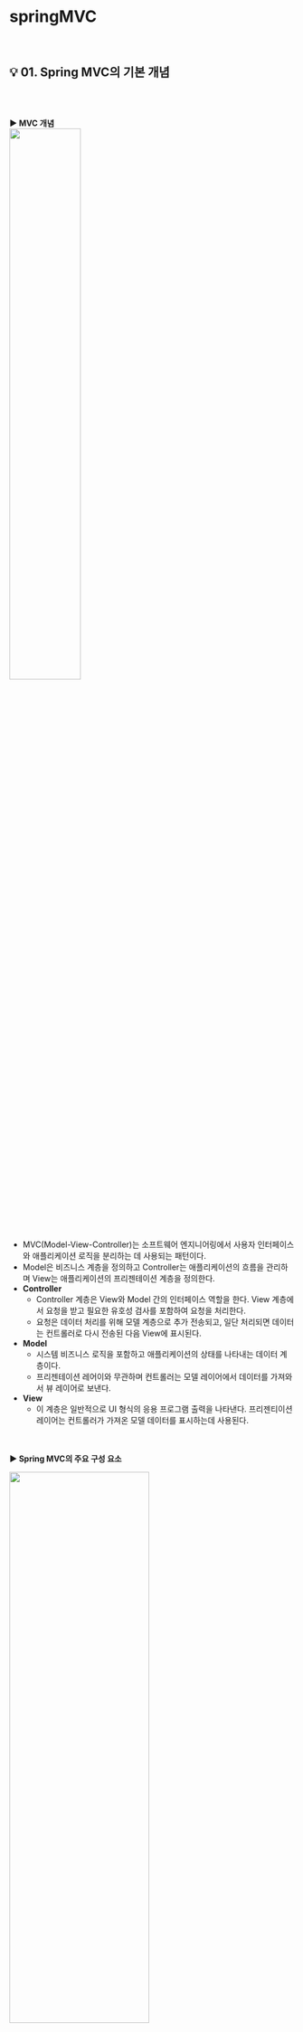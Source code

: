 # springMVC
</br>

## :bulb: 01. Spring MVC의 기본 개념

</br></br>

<b> :arrow_forward: MVC 개념 </b>
</br>
<img src="https://user-images.githubusercontent.com/86214493/128589219-90e6c612-2037-40ed-a9b2-a21fadcf0415.png" width="50%" height="50%"/>

+ MVC(Model-View-Controller)는 소프트웨어 엔지니어링에서 사용자 인터페이스와 애플리케이션 로직을 분리하는 데 사용되는 패턴이다. 
+ Model은 비즈니스 계층을 정의하고 Controller는 애플리케이션의 흐름을 관리하며 View는 애플리케이션의 프리젠테이션 계층을 정의한다.
+ <b> Controller </b>
  * Controller 계층은 View와 Model 간의 인터페이스 역할을 한다. View 계층에서 요청을 받고 필요한 유호성 검사를 포함하여 요청을 처리한다.
  * 요청은 데이터 처리를 위해 모델 계층으로 추가 전송되고, 일단 처리되면 데이터는 컨트롤러로 다시 전송된 다음 View에 표시된다. 
+ <b> Model </b>
  * 시스템 비즈니스 로직을 포함하고 애플리케이션의 상태를 나타내는 데이터 계층이다.
  * 프리젠테이션 레어이와 무관하며 컨트롤러는 모델 레이어에서 데이터를 가져와서 뷰 레이어로 보낸다.
+ <b> View </b>
  * 이 계층은 일반적으로 UI 형식의 응용 프로그램 출력을 나타낸다. 프리젠티이션 레이어는 컨트롤러가 가져온 모델 데이터를 표시하는데 사용된다. 

</br></br>
<b> :arrow_forward: Spring MVC의 주요 구성 요소 </b>

<img src="https://user-images.githubusercontent.com/86214493/128589240-bbc8d242-6673-406b-a426-5349d4878a73.png" width="70%" height="50%"/>

</br>

+ <b> DispatcherServlet : </b> 클라이언트의 요청을 전달 받는다.
+ <b> HandlerMapping : </b> 클라이언트의 요청 URL을 어떤 컨트롤러가 처리할지를 결정한다. 
+ <b> HandlerAdapter : </b> 컨트롤러 안에 있는 메소드들 중에 적합한 메소드를 선택해준다.
+ <b> Controller : </b> 클라이언트 요청을 처리한 뒤, 그 결과를 DispatcherServlet에게 알려준다. 
+ <b> ViewResolver : </b> 가장 적합한 View를 찾아준다.
+ <b> View : </b> 컨트롤러의 처리 결과 화면을 생성한다. 
+ <b> ModelAndView : </b> 데이터와 뷰의 이름을 전달하는 객체
+ <b> Model : </b> 뷰에 데이터만을 전달하기 위한 객체


</br></br>

<b> :arrow_forward: Spring MVC의 처리 순서 </b>

1. 클라이언트가 서버에 어떤 요청을 한다면 스프링에서 제공하는 DispatcherServlet이라는 서블릿이 요청을 가로챈다. (web.xml에 설정)
</br></br>
3. 요청을 가로챈 DispatcherServlet은 HandlerMapping에게 어떤 컨트롤러에게 요청을 위임하면 좋을지 물어본다.
(HandlerMapping은 setvlet-context.xml에서 @controller로 등록한 것들을 이미 스캔해서 찾아놨기 때문에 어느 컨트롤러에게 요청을 위임해야할지 알고 있다.)
</br></br>
3. 요청에 매핑된 컨트롤러가 있다면 @RequestMapping을 통하여 요청을 처리할 메서드에게 도달한다.
</br></br>
4. 컨트롤러에서는 해당 요청을 처리할 <b> Service </b>를 <b> 주입(DI) 받아 </b> 비즈니스 로직을 Service에게 위임하게 된다.
</br></br>
5. Service에서는 요청에 필요한 작업 대부분(코딩)을 담당하여 데이터베이스에 접근이 필요하면 <b> DAO </b> 를 주입받아 DB처리는 DAO에게 위임하게 된다.
</br></br>
6.  DAO는 mybatis(또는 hibernate 등) 설정을 이용해서 SQL 쿼리를 날려 DB에 저장되어 있는 정보를 받아 서비스에게 다시 돌려준다.
(이때, 보통 Request와 함께 날라온 DTO 객체로부터 DB 조회에 필요한 데이터를 받아와 쿼리를 만들어 보내고, 결과로 받은 Entity 객체를 가지고 Response에 필요한 DTO 객체로 변환한다.)
</br></br>
7. 모든 비지니스 로직을 끝낸 Service가 결과물을 컨트롤러에게 넘긴다.
</br></br>
8. 결과물을 받은 컨트롤러는 필요에 따라 Model 객체에 결과물을 넣거나, 어떤 View(jsp) 파일을 보여줄 것인지 등의 정보를 담아 DispatcherServlet에게 보낸다.
</br></br>
9. DispatcherServlet은 viewResolver에게 받은 뷰의 대한 정보를 넘긴다.
</br></br>
10. viewResolver는 해당 JSP를 찾아서 (응답할 View를 찾음) Dispatcher에게 알려준다.
(servlet-context.xml에서 suffix, prefix를 통해 /WEB-INF/views/index.jsp 이렇게 만들어주는것도 viewResolver)
</br></br>
11. Dispatcher은 응답할 view에게 Render를 지시하고 View는 응답 로직을 처리한다.
</br></br>
12. 결과적으로 DispatcherServlet이 클라이언트에게 렌더링된 View를 응답한다. 


</br></br></br>

## :bulb: 02. 프로젝트 셋팅

</br></br>

<b> :arrow_forward: DispatcherServlet </b>

> + Servlet/JSP에서 사용자 요청이 발생하면 이 요청 정보를 해석하고 개발자가 만든 코드를 동작시키는 첫번째 서블릿이다.
> + Spring MVC는 DispatcherServlet을 확대하여 Spring Framework가 가지고 있는 기능을 사용할 수 있도록 이 클래스를 재정의하고 있다.
> + Spring MVC 프로젝트 설정에서 가장 먼저 해야 하는 일은 DispatcherServlet 클래스를 Spring MVC에서 재정의한 클래스로 설정하는 일이다. 

</br>

<b> :arrow_forward: 설정 방식 </b>
> + Spring MVC 프로젝트를 설정하는 방식은 XML을 이용하는 방법과 Java 코드를 활용하는 방법이 있다.

</br>

 #### <b> :eyes: 공통 </b>

 + <b> 프로젝트 생성 </b>
   + File -> New -> Dynamic Web Project 
   + 프로젝트 마우스 오른쪽 버튼 -> Configure -> Convert to Maver Project

</br>

<img src="https://user-images.githubusercontent.com/86214493/128590537-ae98229f-f447-485c-815d-14dde9df1e3f.png" width="40%" height="50%"/>
<img src="https://user-images.githubusercontent.com/86214493/128590543-191c1e10-3ed1-46c0-8122-e593d9677a97.png" width="40%" height="50%"/>
<img src="https://user-images.githubusercontent.com/86214493/128590552-4080ee51-dbf3-42db-8e58-ab8f80b05c84.png" width="40%" height="50%"/>

</br>

 + <b> pom.xml </b>

 <b> &nbsp;  &nbsp; &nbsp; □ servlet-api </b>
 
 </br>
 
<img src="https://user-images.githubusercontent.com/86214493/128590784-efc9dda5-0d56-4419-8cdf-0a98108005d5.png" width="40%" height="50%"/>
    
</br>
    
 ```xml
     <!-- https://mvnrepository.com/artifact/javax.servlet/javax.servlet-api -->
     <dependency>
        <groupId>javax.servlet</groupId>
        <artifactId>javax.servlet-api</artifactId>
        <version>4.0.1</version>
        <scope>provided</scope>
     </dependency>
 ```
    
 </br></br>
    
 <b> &nbsp; &nbsp;  &nbsp; □ jsp-api </b>
 
 </br>
 
 <img src="https://user-images.githubusercontent.com/86214493/128590847-d80cab62-fd45-40fc-be7d-63313c34ad97.png" width="40%" height="50%"/>
    
 </br>
    
 ```xml

    <!-- https://mvnrepository.com/artifact/javax.servlet.jsp/javax.servlet.jsp-api -->
   <dependency>
       <groupId>javax.servlet.jsp</groupId>
       <artifactId>javax.servlet.jsp-api</artifactId>
       <version>2.3.3</version>
       <scope>provided</scope>
   </dependency>

 ```

  </br></br>

  <b> &nbsp; &nbsp; &nbsp; □  jstl </b>
    
   </br>
   
   <img src="https://user-images.githubusercontent.com/86214493/128590898-891368fe-e419-4394-b4f2-fba42a721988.png" width="40%" height="50%"/>
   
   </br>
   
   ```xml
   
    <!-- https://mvnrepository.com/artifact/javax.servlet/jstl -->
    <dependency>
        <groupId>javax.servlet</groupId>
        <artifactId>jstl</artifactId>
        <version>1.2</version>
    </dependency>
    
   ```
   </br></br>


 <b> &nbsp; &nbsp; □ Spring Web Mvc </b>
    
   </br>
   
  <img src="https://user-images.githubusercontent.com/86214493/128590934-6262e5a8-c327-4155-a982-6f287244f70e.png" width="40%" height="50%"/>
   
   </br>

   ```xml
    
    <!-- https://mvnrepository.com/artifact/org.springframework/spring-webmvc -->
   <dependency>
       <groupId>org.springframework</groupId>
       <artifactId>spring-webmvc</artifactId>
       <version>5.2.2.RELEASE</version>
   </dependency>

   ```

</br></br>

 + 정리
 
 ```xml
 
  <!-- 라이브러리 버전관리 -->
	<properties>
   <javax.servlet-version>4.0.1</javax.servlet-version>
   <javax.servlet.jsp-version>2.3.3</javax.servlet.jsp-version>
   <javax.servlet-version>1.2</javax.servlet-version>
   <org.springframework-version>5.2.2.RELEASE</org.springframework-version>
   <!-- <org.springframework-version>4.3.25.RELEASE</org.springframework-version> -->
	</properties>

	<!-- 라이브러리 셋팅 -->
	<dependencies>

		<!-- https://mvnrepository.com/artifact/javax.servlet/javax.servlet-api -->
		<dependency>
			<groupId>javax.servlet</groupId>
			<artifactId>javax.servlet-api</artifactId>
			<version>4.0.1</version>
			<scope>provided</scope>
		</dependency>

		<!-- https://mvnrepository.com/artifact/javax.servlet.jsp/javax.servlet.jsp-api -->
		<dependency>
			<groupId>javax.servlet.jsp</groupId>
			<artifactId>javax.servlet.jsp-api</artifactId>
			<version>${javax.servlet.jsp-version}</version>
			<scope>provided</scope>
		</dependency>

		<!-- https://mvnrepository.com/artifact/javax.servlet/jstl -->
		<dependency>
			<groupId>javax.servlet</groupId>
			<artifactId>jstl</artifactId>
			<version>${javax.servlet-version}</version>
		</dependency>

		<!-- https://mvnrepository.com/artifact/org.springframework/spring-webmvc -->
		<dependency>
			<groupId>org.springframework</groupId>
			<artifactId>spring-webmvc</artifactId>
			<version>5.2.2.RELEASE</version>
		</dependency>

	</dependencies>


 ```

